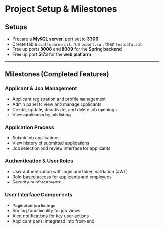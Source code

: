 # Project Setup & Milestones

## Setups
- Prepare a **MySQL server**, port set to **3306**
- Create table ```platformrecruit```, run ```import.sql```, then ```testdata.sql```
- Free up ports **8008** and **8009** for the **Spring backend**
- Free up port **5173** for the **web platform**
---

## Milestones (Completed Features)
### Applicant & Job Management
- Applicant registration and profile management
- Admin panel to view and manage applicants
- Create, update, deactivate, and delete job openings
- View applicants by job listing

### Application Process
- Submit job applications
- View history of submitted applications
- Job selection and review interface for applicants

### Authentication & User Roles
- User authentication with login and token validation (JWT)
- Role-based access for applicants and employees
- Security reinforcements

### User Interface Components
- Paginated job listings
- Sorting functionality for job views
- Alert notifications for key user actions
- Applicant panel integrated into front-end
